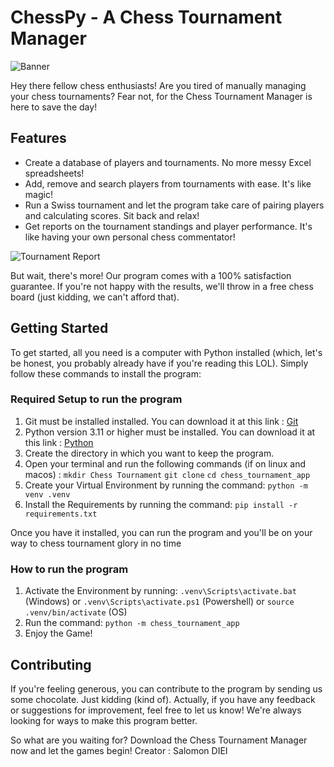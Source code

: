 # ChessPy - A Chess Tournament Manager

<img src="images/banner.gif" alt="Banner">

Hey there fellow chess enthusiasts! Are you tired of manually managing your chess tournaments? Fear not, for the Chess Tournament Manager is here to save the day!

## Features

- Create a database of players and tournaments. No more messy Excel spreadsheets!
- Add, remove and search players from tournaments with ease. It's like magic!
- Run a Swiss tournament and let the program take care of pairing players and calculating scores. Sit back and relax!
- Get reports on the tournament standings and player performance. It's like having your own personal chess commentator!

<img src="images/intro.png" alt="Tournament Report">

But wait, there's more! Our program comes with a 100% satisfaction guarantee. If you're not happy with the results, we'll throw in a free chess board (just kidding, we can't afford that).

## Getting Started

To get started, all you need is a computer with Python installed (which, let's be honest, you probably already have if you're reading this LOL). Simply follow these commands to install the program:

### Required Setup to run the program

1. Git must be installed installed. You can download it at this link : [Git](https://git-scm.com/downloads)
2. Python version 3.11 or higher must be installed. You can download it at this link : [Python](https://www.python.org/downloads/)
3. Create the directory in which you want to keep the program.
4. Open your terminal and run the following commands (if on linux and macos) :
 `mkdir Chess Tournament`
 `git clone`
 `cd chess_tournament_app`
5. Create your Virtual Environment by running the command: `python -m venv .venv`
6. Install the Requirements by running the command: `pip install -r requirements.txt`

Once you have it installed, you can run the program and you'll be on your way to chess tournament glory in no time

### How to run the program

1. Activate the Environment by running:
   `.venv\Scripts\activate.bat` (Windows)
   or `.venv\Scripts\activate.ps1` (Powershell)
   or `source .venv/bin/activate` (OS)
2. Run the command: `python -m chess_tournament_app`
3. Enjoy the Game!

## Contributing

If you're feeling generous, you can contribute to the program by sending us some chocolate. Just kidding (kind of). Actually, if you have any feedback or suggestions for improvement, feel free to let us know! We're always looking for ways to make this program better.

So what are you waiting for? Download the Chess Tournament Manager now and let the games begin!
Creator : Salomon DIEI